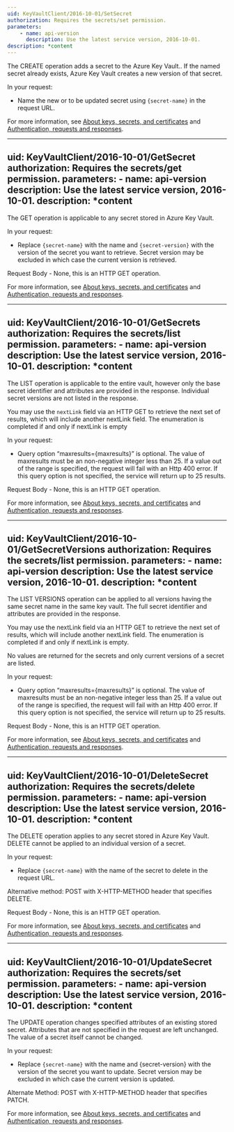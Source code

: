```yaml
---
uid: KeyVaultClient/2016-10-01/SetSecret
authorization: Requires the secrets/set permission.
parameters:
    - name: api-version
      description: Use the latest service version, 2016-10-01.
description: *content
---
```


The CREATE operation adds a secret to the Azure Key Vault.. If the named secret already exists, Azure Key Vault creates a new version of that secret.

In your request:
- Name the new or to be updated secret using `{secret-name}` in the request URL.

For more information, see [About keys, secrets, and certificates](../about-keys--secrets-and-certificates.md) and [Authentication, requests and responses](../authentication--requests-and-responses.md).

---
uid: KeyVaultClient/2016-10-01/GetSecret
authorization: Requires the secrets/get permission.
parameters:
    - name: api-version
      description: Use the latest service version, 2016-10-01.
description: *content
---

The GET operation is applicable to any secret stored in Azure Key Vault.

In your request:
- Replace `{secret-name}` with the name and `{secret-version}` with the version of the secret you want to retrieve. Secret version may be excluded in which case the current version is retrieved.

Request Body - None, this is an HTTP GET operation.

For more information, see [About keys, secrets, and certificates](../about-keys--secrets-and-certificates.md) and [Authentication, requests and responses](../authentication--requests-and-responses.md).

---
uid: KeyVaultClient/2016-10-01/GetSecrets
authorization: Requires the secrets/list permission.
parameters:
    - name: api-version
      description: Use the latest service version, 2016-10-01.
description: *content
---

The LIST operation is applicable to the entire vault, however only the base secret identifier and attributes are provided in the response. Individual secret versions are not listed in the response.

You may use the `nextLink` field via an HTTP GET to retrieve the next set of results, which will include another nextLink field. The enumeration is completed if and only if nextLink is empty

In your request:
- Query option “maxresults={maxresults}” is optional. The value of maxresults must be an non-negative integer less than 25. If a value out of the range is specified, the request will fail with an Http 400 error. If this query option is not specified, the service will return up to 25 results.

Request Body - None, this is an HTTP GET operation.

For more information, see [About keys, secrets, and certificates](../about-keys--secrets-and-certificates.md) and [Authentication, requests and responses](../authentication--requests-and-responses.md).

---
uid: KeyVaultClient/2016-10-01/GetSecretVersions
authorization: Requires the secrets/list permission.
parameters:
    - name: api-version
      description: Use the latest service version, 2016-10-01.
description: *content
---

The LIST VERSIONS operation can be applied to all versions having the same secret name in the same key vault. The full secret identifier and attributes are provided in the response.

You may use the nextLink field via an HTTP GET to retrieve the next set of results, which will include another nextLink field. The enumeration is completed if and only if nextLink is empty.

No values are returned for the secrets and only current versions of a secret are listed.

In your request:
- Query option “maxresults={maxresults}” is optional. The value of maxresults must be an non-negative integer less than 25. If a value out of the range is specified, the request will fail with an Http 400 error. If this query option is not specified, the service will return up to 25 results.

Request Body - None, this is an HTTP GET operation.

For more information, see [About keys, secrets, and certificates](../about-keys--secrets-and-certificates.md) and [Authentication, requests and responses](../authentication--requests-and-responses.md).

---
uid: KeyVaultClient/2016-10-01/DeleteSecret
authorization: Requires the secrets/delete permission.
parameters:
    - name: api-version
      description: Use the latest service version, 2016-10-01.
description: *content
---

The DELETE operation applies to any secret stored in Azure Key Vault. DELETE cannot be applied to an individual version of a secret.

In your request:
- Replace `{secret-name}` with the name of the secret to delete in the request URL.

Alternative method: POST with X-HTTP-METHOD header that specifies DELETE.

Request Body - None, this is an HTTP GET operation.

For more information, see [About keys, secrets, and certificates](../about-keys--secrets-and-certificates.md) and [Authentication, requests and responses](../authentication--requests-and-responses.md).

---
uid: KeyVaultClient/2016-10-01/UpdateSecret
authorization: Requires the secrets/set permission.
parameters:
    - name: api-version
      description: Use the latest service version, 2016-10-01.
description: *content
---

The UPDATE operation changes specified attributes of an existing stored secret. Attributes that are not specified in the request are left unchanged. The value of a secret itself cannot be changed.

In your request:
- Replace `{secret-name}` with the name and {secret-version} with the version of the secret you want to update. Secret version may be excluded in which case the current version is updated.

Alternate Method: POST with X-HTTP-METHOD header that specifies PATCH.

For more information, see [About keys, secrets, and certificates](../about-keys--secrets-and-certificates.md) and [Authentication, requests and responses](../authentication--requests-and-responses.md).